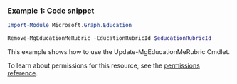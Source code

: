 ### Example 1: Code snippet

```powershellImport-Module Microsoft.Graph.Education

Remove-MgEducationMeRubric -EducationRubricId $educationRubricId
```
This example shows how to use the Update-MgEducationMeRubric Cmdlet.
To learn about permissions for this resource, see the [permissions reference](/graph/permissions-reference).

